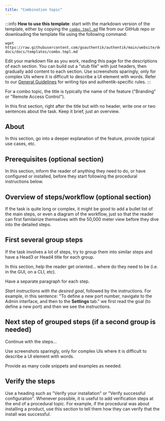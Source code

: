 ```yaml
---
title: "Combination topic"
---
```


:::info
**How to use this template**: start with the markdown version of the template, either by copying the [`combo.tmpl.md`](https://github.com/goauthentik/authentik/tree/main/website/developer-docs/docs/templates) file from our GitHub repo or downloading the template file using the following command:

```
wget https://raw.githubusercontent.com/goauthentik/authentik/main/website/developer-docs/docs/templates/combo.tmpl.md
```

Edit your markdown file as you work, reading this page for the descriptions of each section. You can build out a "stub file" with just headers, then gradually add content to each section. Use screenshots sparingly, only for complex UIs where it is difficult to describe a UI element with words. Refer to our [General Guidelines](../writing-documentation#general-guidelines) for writing tips and authentik-specific rules.
:::

For a combo topic, the title is typically the name of the feature ("Branding" or "Remote Access Control").

In this first section, right after the title but with no header, write one or two sentences about the task. Keep it brief, just an overview.

## About <feature XYZ>

In this section, go into a deeper explanation of the feature, provide typical use cases, etc.

## Prerequisites (optional section)

In this section, inform the reader of anything they need to do, or have configured or installed, before they start following the procedural instructions below.

## Overview of steps/workflow (optional section)

If the task is quite long or complex, it might be good to add a bullet list of the main steps, or even a diagram of the workflow, just so that the reader can first familairize themselves with the 50,000 meter view before they dive into the detailed steps.

## First several group steps

If the task involves a lot of steps, try to group them into similar steps and have a Head3 or Head4 title for each group.

In this section, help the reader get oriented... where do they need to be (i.e. in the GUI, on a CLI, etc).

Have a separate paragraph for each step.

*Start instructions with the desired goal*, followed by the instructions. For example, in this sentence: "To define a new port number, navigate to the Admin interface, and then to the **Settings** tab." we first read the goal (to define a new port) and then we see the instructions.

## Next step of grouped steps (if a second group is needed)

Continue with the steps...

Use screenshots sparingly, only for complex UIs where it is difficult to describe a UI element with words.

Provide as many code snippets and examples as needed.

## Verify the steps

Use a heading such as "Verify your installation" or "Verify successful configuration". Whenever possible, it is useful to add verification steps at the end of a procedural topic. For example, if the procedural was about installing a product, use this section to tell them how they can verify that the install was successful.
